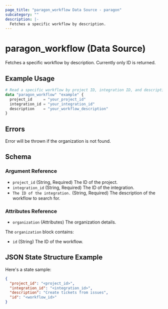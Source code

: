 ```yaml
---
page_title: "paragon_workflow Data Source - paragon"
subcategory: ""
description: |-
  Fetches a specific workflow by description.
---
```


# paragon_workflow (Data Source)

Fetches a specific workflow by description. Currently only ID is returned.

## Example Usage

```terraform
# Read a specific workflow by project ID, integration ID, and description
data "paragon_workflow" "example" {
  project_id     = "your_project_id"
  integration_id = "your_integration_id"
  description    = "your_workflow_description"
}
```

## Errors
Error will be thrown if the organization is not found.

## Schema

### Argument Reference

- `project_id` (String, Required) The ID of the project.
- `integration_id` (String, Required) The ID of the integration.
- `The ID of the integration.` (String, Required) The description of the workflow to search for.

### Attributes Reference

- `organization` (Attributes) The organization details.

The `organization` block contains:

- `id` (String)  The ID of the workflow.

## JSON State Structure Example

Here's a state sample:

```json
{
  "project_id": "<project_id>",
  "integration_id": "<integration_id>",
  "description": "Create tickets from issues",
  "id": "<workflow_id>"
}
```
